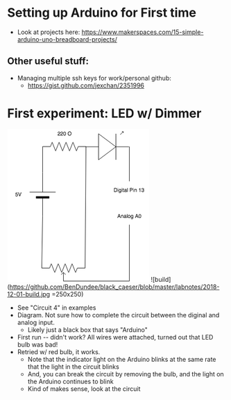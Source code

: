 # Setting up Arduino for First time
- Look at projects here: https://www.makerspaces.com/15-simple-arduino-uno-breadboard-projects/

## Other useful stuff:
- Managing multiple ssh keys for work/personal github:
  - https://gist.github.com/jexchan/2351996


# First experiment: LED w/ Dimmer
![Circuit 4](https://github.com/BenDundee/black_caeser/blob/master/labnotes/2018-12-01.png)
![build](https://github.com/BenDundee/black_caeser/blob/master/labnotes/2018-12-01-build.jpg =250x250)
 - See "Circuit 4" in examples
 - Diagram. Not sure how to complete the circuit between the diginal and analog input.
   - Likely just a black box that says "Arduino"
 - First run -- didn't work? All wires were attached, turned out that LED bulb was bad!
 - Retried w/ red bulb, it works.
   - Note that the indicator light on the Arduino blinks at the same rate that the light in the circuit blinks
   - And, you can break the circuit by removing the bulb, and the light on the Arduino continues to blink
   - Kind of makes sense, look at the circuit
  

